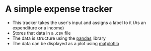 # A simple expense tracker
- This tracker takes the user's input and assigns a label to it (As an expenditure or a income)
- Stores that data in a .csv file
- The data is structure using the [pandas](https://pandas.pydata.org/) library
- The data can be displayed as a plot using [matplotlib](https://matplotlib.org/)